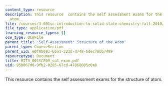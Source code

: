 ```yaml
---
content_type: resource
description: This resource  contains the self assessment exams for the structure of
  atom.
file: /courses/3-091sc-introduction-to-solid-state-chemistry-fall-2010/95b867d09fb2028567cd47868085c0a8_MIT3_091SCF09_sa1_exam.pdf
file_type: application/pdf
learning_resource_types: []
ocw_type: OCWFile
parent_title: 'Self-Assessment: Structure of the Atom'
parent_type: CourseSection
parent_uid: e0f0b093-6ba1-323d-d748-bdec78bb7499
resourcetype: Document
title: MIT3_091SCF09_sa1_exam.pdf
uid: 95b867d0-9fb2-0285-67cd-47868085c0a8
---
```

This resource  contains the self assessment exams for the structure of atom.

